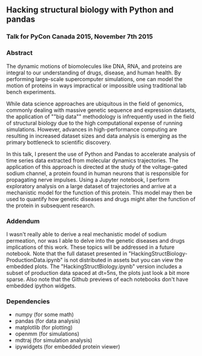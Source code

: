 ## Hacking structural biology with Python and pandas
### Talk for PyCon Canada 2015, November 7th 2015

### Abstract

The dynamic motions of biomolecules like DNA, RNA, and proteins are integral to our understanding of drugs, disease, and human health. By performing large-scale supercomputer simulations, one can model the motion of proteins in ways impractical or impossible using traditional lab bench experiments.

While data science approaches are ubiquitous in the field of genomics, commonly dealing with massive genetic sequence and expression datasets, the application of ""big data"" methodology is infrequently used in the field of structural biology due to the high computational expense of running simulations. However, advances in high-performance computing are resulting in increased dataset sizes and data analysis is emerging as the primary bottleneck to scientific discovery.

In this talk, I present the use of Python and Pandas to accelerate analysis of time series data extracted from molecular dynamics trajectories. The application of this approach is directed at the study of the voltage-gated sodium channel, a protein found in human neurons that is responsible for propagating nerve impulses. Using a Jupyter notebook, I perform exploratory analysis on a large dataset of trajectories and arrive at a mechanistic model for the function of this protein. This model may then be used to quantify how genetic diseases and drugs might alter the function of the protein in subsequent research.

### Addendum

I wasn't really able to derive a real mechanistic model of sodium permeation, nor was I able to delve into the genetic diseases and drugs implications of this work. These topics will be addressed in a future notebook. Note that the full dataset presented in "HackingStructBiology-ProductionData.ipynb" is not distributed in assets but you can view the embedded plots. The "HackingStructBiology.ipynb" version includes a subset of production data spaced at dt=5ns, the plots just look a bit more sparse. Also note that the Github previews of each notebooks don't have embedded ipython widgets.

### Dependencies

* numpy (for some math)
* pandas (for data analysis)
* matplotlib (for plotting)
* openmm (for simulations)
* mdtraj (for simulation analysis)
* ipywidgets (for embedded protein viewer)
